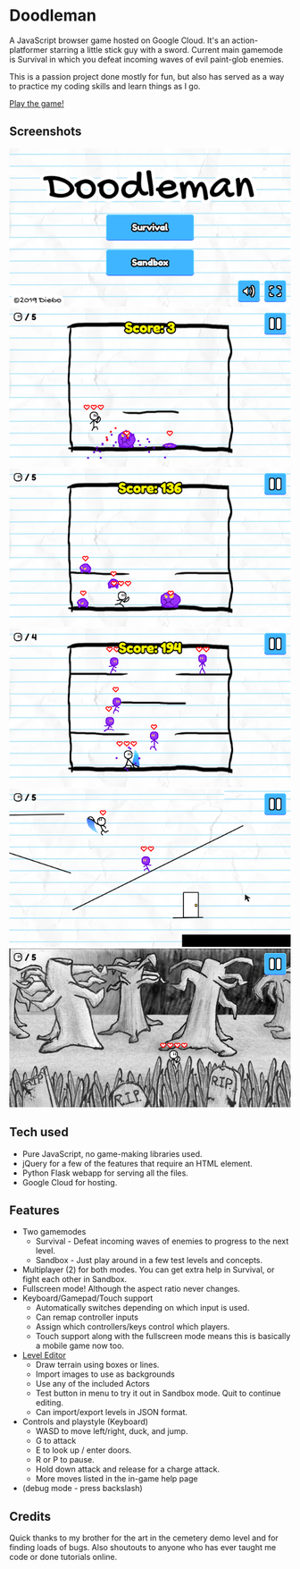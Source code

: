 # Doodleman
A JavaScript browser game hosted on Google Cloud. It's an action-platformer starring a little stick guy with a sword. Current main gamemode is Survival in which you defeat incoming waves of evil paint-glob enemies.

This is a passion project done mostly for fun, but also has served as a way to practice my coding skills and learn things as I go.

[Play the game!](doodle-man.appspot.com)
## Screenshots
![Doodleman Title Screen](https://github.com/DieGo367/Doodleman/blob/master/screenshots/title.png)
![Survival Mode](https://github.com/DieGo367/Doodleman/blob/master/screenshots/survival_01.png)
![More Survival Mode](https://github.com/DieGo367/Doodleman/blob/master/screenshots/survival_02.png)
![Even more Survival Mode](https://github.com/DieGo367/Doodleman/blob/master/screenshots/survival_03.png)
![A basic Sandbox level](https://github.com/DieGo367/Doodleman/blob/master/screenshots/sandbox_01.png)
![A really cool spooky forest cemetery concept level. Art by my brother.](https://github.com/DieGo367/Doodleman/blob/master/screenshots/sandbox_02.png)
## Tech used
 - Pure JavaScript, no game-making libraries used.
 - jQuery for a few of the features that require an HTML element.
 - Python Flask webapp for serving all the files.
 - Google Cloud for hosting.
## Features
 - Two gamemodes
	 - Survival - Defeat incoming waves of enemies to progress to the next level.
	 - Sandbox - Just play around in a few test levels and concepts.
 - Multiplayer (2) for both modes. You can get extra help in Survival, or fight each other in Sandbox.
 - Fullscreen mode! Although the aspect ratio never changes.
 - Keyboard/Gamepad/Touch support
	 - Automatically switches depending on which input is used.
	 - Can remap controller inputs
	 - Assign which controllers/keys control which players.
	 - Touch support along with the fullscreen mode means this is basically a mobile game now too.
 - [Level Editor](doodle-man.appspot.com/edit)
	 - Draw terrain using boxes or lines.
	 - Import images to use as backgrounds
	 - Use any of the included Actors
	 - Test button in menu to try it out in Sandbox mode. Quit to continue editing.
	 - Can import/export levels in JSON format.
 - Controls and playstyle (Keyboard)
	 - WASD to move left/right, duck, and jump.
	 - G to attack
	 - E to look up / enter doors.
	 - R or P to pause.
	 - Hold down attack and release for a charge attack.
	 - More moves listed in the in-game help page
 - (debug mode - press backslash)
## Credits
Quick thanks to my brother for the art in the cemetery demo level and for finding loads of bugs.
Also shoutouts to anyone who has ever taught me code or done tutorials online.
